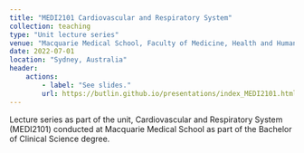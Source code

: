 ```yaml
---
title: "MEDI2101 Cardiovascular and Respiratory System"
collection: teaching
type: "Unit lecture series"
venue: "Macquarie Medical School, Faculty of Medicine, Health and Human Sciences, Macquarie University."
date: 2022-07-01
location: "Sydney, Australia"
header:
    actions:
        - label: "See slides."
        url: https://butlin.github.io/presentations/index_MEDI2101.html
---
```


Lecture series as part of the unit, Cardiovascular and Respiratory System (MEDI2101) conducted at Macquarie Medical School as part of the Bachelor of Clinical Science degree.



